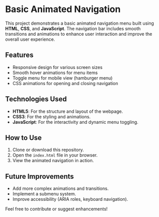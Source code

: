 # Basic Animated Navigation

This project demonstrates a basic animated navigation menu built using **HTML**, **CSS**, and **JavaScript**. The navigation bar includes smooth transitions and animations to enhance user interaction and improve the overall user experience.

## Features

- Responsive design for various screen sizes
- Smooth hover animations for menu items
- Toggle menu for mobile view (hamburger menu)
- CSS animations for opening and closing navigation

## Technologies Used

- **HTML5**: For the structure and layout of the webpage.
- **CSS3**: For the styling and animations.
- **JavaScript**: For the interactivity and dynamic menu toggling.

## How to Use

1. Clone or download this repository.
2. Open the `index.html` file in your browser.
3. View the animated navigation in action.

## Future Improvements

- Add more complex animations and transitions.
- Implement a submenu system.
- Improve accessibility (ARIA roles, keyboard navigation).

Feel free to contribute or suggest enhancements!
